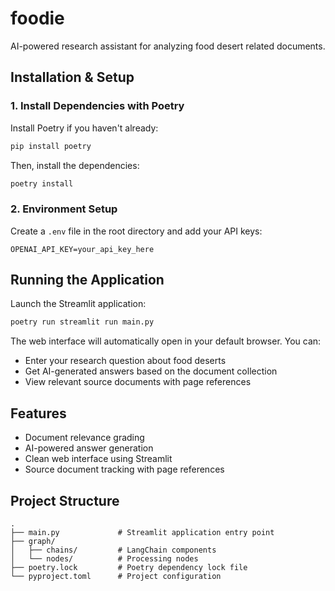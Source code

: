 # foodie
AI-powered research assistant for analyzing food desert related documents.

## Installation & Setup

### 1. Install Dependencies with Poetry

Install Poetry if you haven't already:

```bash
pip install poetry
```

Then, install the dependencies:

```bash
poetry install
```

### 2. Environment Setup
Create a `.env` file in the root directory and add your API keys:

```plaintext
OPENAI_API_KEY=your_api_key_here
```

## Running the Application

Launch the Streamlit application:
```bash
poetry run streamlit run main.py
```

The web interface will automatically open in your default browser. You can:
- Enter your research question about food deserts
- Get AI-generated answers based on the document collection
- View relevant source documents with page references

## Features
- Document relevance grading
- AI-powered answer generation
- Clean web interface using Streamlit
- Source document tracking with page references

## Project Structure
```
.
├── main.py             # Streamlit application entry point
├── graph/              
│   ├── chains/         # LangChain components
│   └── nodes/          # Processing nodes
├── poetry.lock         # Poetry dependency lock file
└── pyproject.toml      # Project configuration
```
